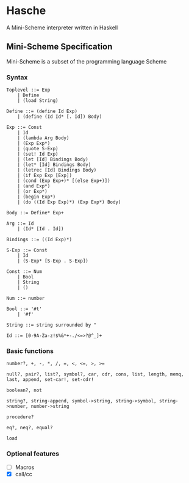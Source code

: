 # Hasche
A Mini-Scheme interpreter written in Haskell

## Mini-Scheme Specification
Mini-Scheme is a subset of the programming language Scheme

### Syntax
```
Toplevel ::= Exp
    | Define
    | (load String)

Define ::= (define Id Exp)
    | (define (Id Id* [. Id]) Body)

Exp ::= Const
    | Id
    | (lambda Arg Body)
    | (Exp Exp*)
    | (quote S-Exp)
    | (set! Id Exp)
    | (let [Id] Bindings Body)
    | (let* [Id] Bindings Body)
    | (letrec [Id] Bindings Body)
    | (if Exp Exp [Exp])
    | (cond (Exp Exp+)* [(else Exp+)])
    | (and Exp*)
    | (or Exp*)
    | (begin Exp*)
    | (do ((Id Exp Exp)*) (Exp Exp*) Body)

Body ::= Define* Exp+

Arg ::= Id
    | (Id* [Id . Id])

Bindings ::= ((Id Exp)*)

S-Exp ::= Const
    | Id
    | (S-Exp* [S-Exp . S-Exp])

Const ::= Num
    | Bool
    | String
    | ()

Num ::= number

Bool ::= '#t'
    | '#f'

String ::= string surrounded by "

Id ::= [0-9A-Za-z!$%&*+-./<=>?@^_]+
```

### Basic functions
```
number?, +, -, *, /, =, <, <=, >, >=
```
```
null?, pair?, list?, symbol?, car, cdr, cons, list, length, memq, last, append, set-car!, set-cdr!
```
```
boolean?, not
```
```
string?, string-append, symbol->string, string->symbol, string->number, number->string
```
```
procedure?
```
```
eq?, neq?, equal?
```
```
load
```

### Optional features
- [ ] Macros
- [x] call/cc

